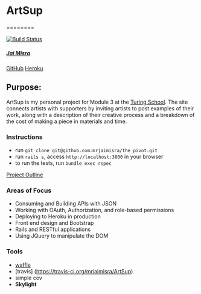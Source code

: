 # ArtSup
========

[![Build Status](https://travis-ci.org/mrjaimisra/ArtSup.svg)](https://travis-ci.org/mrjaimisra/ArtSup)

##### [Jai Misra](https://github.com/mrjaimisra)
[GitHub](https://github.com/mrjaimisra/ArtSup)
[Heroku]()

## Purpose:

ArtSup is my personal project for Module 3 at the [Turing School](http://turing.io).
The site connects artists with supporters
by inviting artists to post examples of their work,
along with a description of their creative process
and a breakdown of the cost of making a piece in materials and time.

### Instructions
- run `git clone git@github.com:mrjaimisra/the_pivot.git`
- run `rails s`, access `http://localhost:3000` in your browser
- to run the tests, run `bundle exec rspec`

[Project Outline](https://github.com/turingschool/lesson_plans/blob/master/ruby_03-professional_rails_applications/self_directed_project.md)

### Areas of Focus

+ Consuming and Building APIs with JSON
+ Working with OAuth, Authorization, and role-based permissions 
+ Deploying to Heroku in production
+ Front end design and Bootstrap
+ Rails and RESTful applications
+ Using JQuery to manipulate the DOM

### Tools

  - [waffle](https://waffle.io/mrjaimisra/ArtSup)
  - [travis]  (https://travis-ci.org/mrjaimisra/ArtSup)
  - simple cov
  - ****Skylight****
  